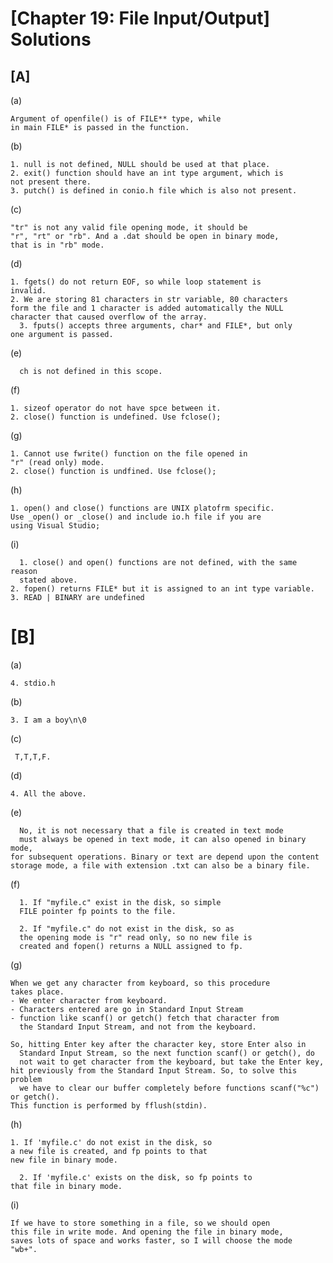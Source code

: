 # [Chapter 19: File Input/Output] Solutions

## [A]

  (a)
        
    Argument of openfile() is of FILE** type, while
    in main FILE* is passed in the function.
  (b)
    
    1. null is not defined, NULL should be used at that place.
    2. exit() function should have an int type argument, which is 
    not present there.
    3. putch() is defined in conio.h file which is also not present.
  (c)
  
    "tr" is not any valid file opening mode, it should be
    "r", "rt" or "rb". And a .dat should be open in binary mode,
    that is in "rb" mode.
  (d)
  
    1. fgets() do not return EOF, so while loop statement is
    invalid.
    2. We are storing 81 characters in str variable, 80 characters 
    form the file and 1 character is added automatically the NULL 
    character that caused overflow of the array.
      3. fputs() accepts three arguments, char* and FILE*, but only
    one argument is passed.
  (e)
      
      ch is not defined in this scope.
  (f)
  
    1. sizeof operator do not have spce between it.
    2. close() function is undefined. Use fclose();
  (g)
  
    1. Cannot use fwrite() function on the file opened in 
    "r" (read only) mode.
    2. close() function is undfined. Use fclose();


  (h)
  
    1. open() and close() functions are UNIX platofrm specific.
    Use _open() or _close() and include io.h file if you are
    using Visual Studio;
(i) 
      
      1. close() and open() functions are not defined, with the same reason
      stated above.
    2. fopen() returns FILE* but it is assigned to an int type variable.
    3. READ | BINARY are undefined
    
 # [B]
 
 (a)  
    
    4. stdio.h
 (b)
 
    3. I am a boy\n\0
 (c)
    
     T,T,T,F.
 (d)
    
    4. All the above.
 (e)
 
      No, it is not necessary that a file is created in text mode
      must always be opened in text mode, it can also opened in binary mode,
    for subsequent operations. Binary or text are depend upon the content
    storage mode, a file with extension .txt can also be a binary file.
 (f)
 
      1. If "myfile.c" exist in the disk, so simple
      FILE pointer fp points to the file.

      2. If "myfile.c" do not exist in the disk, so as 
      the opening mode is "r" read only, so no new file is
      created and fopen() returns a NULL assigned to fp.
 (g)
 
    When we get any character from keyboard, so this procedure
    takes place.
	- We enter character from keyboard.
	- Characters entered are go in Standard Input Stream
	- function like scanf() or getch() fetch that character from
	  the Standard Input Stream, and not from the keyboard.

    So, hitting Enter key after the character key, store Enter also in 
      Standard Input Stream, so the next function scanf() or getch(), do
      not wait to get character from the keyboard, but take the Enter key,
    hit previously from the Standard Input Stream. So, to solve this problem
      we have to clear our buffer completely before functions scanf("%c") or getch().
    This function is performed by fflush(stdin).
 (h)
 
    1. If 'myfile.c' do not exist in the disk, so 
    a new file is created, and fp points to that 
    new file in binary mode.

      2. If 'myfile.c' exists on the disk, so fp points to
    that file in binary mode.
 (i) 
 
    If we have to store something in a file, so we should open
    this file in write mode. And opening the file in binary mode,
    saves lots of space and works faster, so I will choose the mode
    "wb+".

